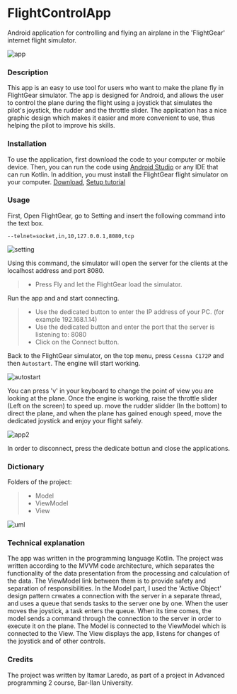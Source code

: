 # FlightControlApp
Android application for controlling and flying an airplane in the 'FlightGear' internet flight simulator.

![app](https://user-images.githubusercontent.com/60240620/122652676-9d30be80-d148-11eb-9bfa-eedb00ff76fc.jpg)

### Description
This app is an easy to use tool for users who want to make the plane fly in FlightGear simulator.
The app is designed for Android, and allows the user to control the plane during the flight using a joystick that simulates the pilot's joystick, the rudder and the throttle slider.
The application has a nice graphic design which makes it easier and more convenient to use, thus helping the pilot to improve his skills.

### Installation
To use the application, first download the code to your computer or mobile device.
Then, you can run the code using [Android Studio](https://developer.android.com/studio) or any IDE that can run Kotlin.
In addition, you must install the FlightGear flight simulator on your computer. [Download](https://www.flightgear.org/download/),  [Setup tutorial](https://wiki.flightgear.org/New_to_FlightGear)

### Usage
First, Open FlightGear, go to Setting and insert the following command into the text box.

`--telnet=socket,in,10,127.0.0.1,8080,tcp`

![setting](https://user-images.githubusercontent.com/60240620/122652697-ba658d00-d148-11eb-96dd-a5c0428f7c87.jpg)

Using this command, the simulator will open the server for the clients at the localhost address and port 8080.
>* Press Fly and let the FlightGear load the simulator.

Run the app and and start connecting.
>* Use the dedicated button to enter the IP address of your PC. (for example 192.168.1.14)
>* Use the dedicated button and enter the port that the server is listening to: 8080
>* Click on the Connect button.

Back to the FlightGear simulator, on the top menu, press `Cessna C172P` and then `Autostart`. The engine will start working.

![autostart](https://user-images.githubusercontent.com/60240620/122652716-cc473000-d148-11eb-9f1d-f6d79f37b72b.jpg)

You can press 'v' in your keyboard to change the point of view you are looking at the plane.
Once the engine is working, raise the throttle slider (Left on the screen) to speed up. move the rudder slidder (In the bottom) to direct the plane, and when the plane has gained enough speed, move the dedicated joystick and enjoy your flight safely.

![app2](https://user-images.githubusercontent.com/60240620/122652721-dbc67900-d148-11eb-8f73-f516a3dc04c8.jpg)

In order to disconnect, press the dedicate bottun and close the applications.

### Dictionary
Folders of the project:
>* Model
>* ViewModel
>* View

![uml](https://user-images.githubusercontent.com/60240620/122652958-4cba6080-d14a-11eb-8583-958c6796a956.jpg)

### Technical explanation
The app was written in the programming language Kotlin. The project was written according to the MVVM code architecture, which separates the functionality of the data presentation from the processing and calculation of the data. The ViewModel link between them is to provide safety and separation of responsibilities.
In the Model part, I used the 'Active Object' design pattern crwates a connection with the server in a separate thread, and uses a queue that sends tasks to the server one by one.
When the user moves the joystick, a task enters the queue. When its time comes, the model sends a command through the connection to the server in order to execute it on the plane.
The Model is connected to the ViewModel which is connected to the View. The View displays the app, listens for changes of the joystick and of other controls.

### Credits
The project was written by Itamar Laredo, as part of a project in Advanced programming 2 course, Bar-Ilan University.
